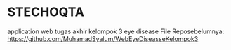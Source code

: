 # STECHOQTA
application web tugas akhir kelompok 3 eye disease
File Reposebelumnya: https://github.com/MuhamadSyalum/WebEyeDiseasseKelompok3 

